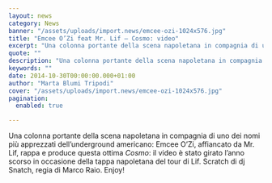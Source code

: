 ```yaml
---
layout: news
category: News
banner: "/assets/uploads/import.news/emcee-ozi-1024x576.jpg"
title: "Emcee O’Zi feat Mr. Lif – Cosmo: video"
excerpt: "Una colonna portante della scena napoletana in compagnia di uno dei nomi più apprezzati dell’underground americano: Emcee O’Zi, affiancato da Mr. Lif, rappa e produce questa ottima Cosmo: il video è stato girato l’anno scorso in occasione della tappa napoletana del tour di Lif. Scratch di dj Snatch, regia di Marco Raio. Enjoy!"
quote: ""
description: "Una colonna portante della scena napoletana in compagnia di uno dei nomi più apprezzati dell’underground americano: Emcee O’Zi, affiancato da Mr. Lif, rappa e produce questa ottima Cosmo: il video è stato girato l’anno scorso in occasione della tappa napoletana del tour di Lif. Scratch di dj Snatch, regia di Marco Raio. Enjoy!"
keywords: ""
date: 2014-10-30T00:00:00.000+01:00
author: "Marta Blumi Tripodi"
cover: "/assets/uploads/import.news/emcee-ozi-1024x576.jpg"
pagination:
  enabled: true

---
```


[](https://hotmc.com/wp-content/uploads/2014/10/emcee-ozi.jpg)

Una colonna portante della scena napoletana in compagnia di uno dei nomi più apprezzati dell’underground americano: Emcee O’Zi, affiancato da Mr. Lif, rappa e produce questa ottima _Cosmo_: il video è stato girato l’anno scorso in occasione della tappa napoletana del tour di Lif. Scratch di dj Snatch, regia di Marco Raio. Enjoy!